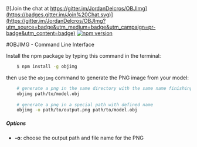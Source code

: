 [![Join the chat at https://gitter.im/JordanDelcros/OBJImg](https://badges.gitter.im/Join%20Chat.svg)](https://gitter.im/JordanDelcros/OBJImg?utm_source=badge&utm_medium=badge&utm_campaign=pr-badge&utm_content=badge)
[![npm version](https://badge.fury.io/js/objimg.svg)](https://www.npmjs.com/package/objimg)

#OBJIMG - Command Line Interface

Install the npm package by typing this command in the terminal:
```bash
	$ npm install -g objimg
```

then use the `objimg` command to generate the PNG image from your model:

```bash
	# generate a png in the same directory with the same name finishing by *.png
	objimg path/to/model.obj 
	
	# generate a png in a special path with defined name
	objimg -o path/to/output.png path/to/model.obj
```

##### Options

 - **-o**: choose the output path and file name for the PNG

